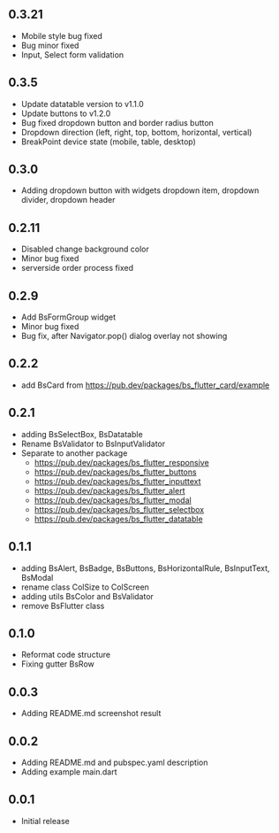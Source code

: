 ## 0.3.21
* Mobile style bug fixed
* Bug minor fixed
* Input, Select form validation

## 0.3.5

* Update datatable version to v1.1.0
* Update buttons to v1.2.0
* Bug fixed dropdown button and border radius button
* Dropdown direction (left, right, top, bottom, horizontal, vertical)
* BreakPoint device state (mobile, table, desktop)

## 0.3.0
* Adding dropdown button with widgets dropdown item, dropdown divider, dropdown header

## 0.2.11
* Disabled change background color
* Minor bug fixed
* serverside order process fixed

## 0.2.9
* Add BsFormGroup widget
* Minor bug fixed
* Bug fix, after Navigator.pop() dialog overlay not showing

## 0.2.2
* add BsCard from https://pub.dev/packages/bs_flutter_card/example

## 0.2.1
* adding BsSelectBox, BsDatatable
* Rename BsValidator to BsInputValidator
* Separate to another package
    - https://pub.dev/packages/bs_flutter_responsive
    - https://pub.dev/packages/bs_flutter_buttons
    - https://pub.dev/packages/bs_flutter_inputtext
    - https://pub.dev/packages/bs_flutter_alert
    - https://pub.dev/packages/bs_flutter_modal
    - https://pub.dev/packages/bs_flutter_selectbox
    - https://pub.dev/packages/bs_flutter_datatable

## 0.1.1
* adding BsAlert, BsBadge, BsButtons, BsHorizontalRule, BsInputText, BsModal
* rename class ColSize to ColScreen
* adding utils BsColor and BsValidator
* remove BsFlutter class

## 0.1.0

* Reformat code structure
* Fixing gutter BsRow

## 0.0.3

* Adding README.md screenshot result

## 0.0.2

* Adding README.md and pubspec.yaml description
* Adding example main.dart

## 0.0.1

* Initial release
